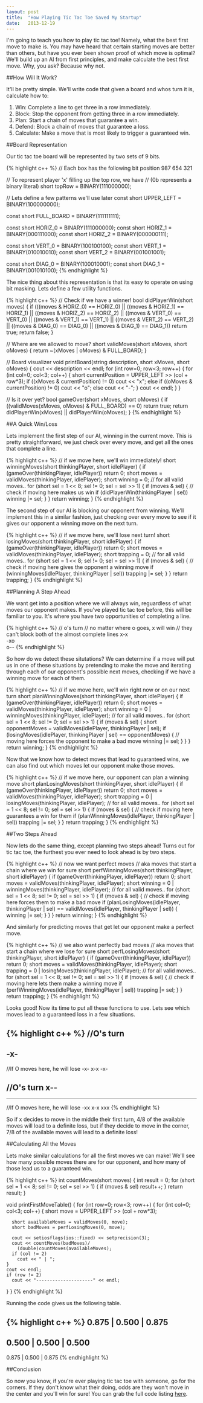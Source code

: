 ```yaml
---
layout: post
title:  "How Playing Tic Tac Toe Saved My Startup"
date:   2013-12-19
---
```


I'm going to teach you how to play tic tac toe! Namely, what the best first move to make is. You may have heard that certain starting moves are better than others, but have you ever been shown proof of which move is optimal? We'll build up an AI from first principles, and make calculate the best first move. Why, you ask? Because why not.

##How Will It Work?

It'll be pretty simple. We'll write code that given a board and whos turn it is, calculate how to:

1. Win: Complete a line to get three in a row immediately.
2. Block: Stop the opponent from getting three in a row immediately.
3. Plan: Start a chain of moves that guarantee a win.
4. Defend: Block a chain of moves that guarantee a loss.
5. Calculate: Make a move that is most likely to trigger a guaranteed win.

##Board Representation

Our tic tac toe board will be represented by two sets of 9 bits.

{% highlight c++ %}
// Each box has the following bit position
987
654
321

// To represent player 'x' filling up the top row, we have
// (0b represents a binary literal)
short topRow = BINARY(111000000);

// Lets define a few patterns we'll use later
const short UPPER_LEFT = BINARY(100000000);

const short FULL_BOARD = BINARY(111111111);

const short HORIZ_0 = BINARY(111000000);
const short HORIZ_1 = BINARY(000111000);
const short HORIZ_2 = BINARY(000000111);

const short VERT_0 = BINARY(100100100);
const short VERT_1 = BINARY(010010010);
const short VERT_2 = BINARY(001001001);

const short DIAG_0 = BINARY(100010001);
const short DIAG_1 = BINARY(001010100);
{% endhighlight %}

The nice thing about this representation is that its easy to operate on using bit masking. Lets define a few utility functions.

{% highlight c++ %}
// Check if we have a winner!
bool didPlayerWin(short moves) {
  if (((moves & HORIZ_0) == HORIZ_0) ||
      ((moves & HORIZ_1) == HORIZ_1) ||
      ((moves & HORIZ_2) == HORIZ_2) ||
      ((moves & VERT_0)  == VERT_0)  ||
      ((moves & VERT_1)  == VERT_1)  ||
      ((moves & VERT_2)  == VERT_2)  ||
      ((moves & DIAG_0)  == DIAG_0)  ||
      ((moves & DIAG_1)  == DIAG_1))
    return true;
  return false;
}

// Where are we allowed to move?
short validMoves(short xMoves, short oMoves) {
  return ~(xMoves | oMoves) & FULL_BOARD;
}

// Board visualizer
void printBoard(string description, short xMoves, short oMoves) {
  cout << description << endl;
  for (int row=0; row<3; row++) {
    for (int col=0; col<3; col++) {
      short currentPosition = UPPER_LEFT >> (col + row*3);
      if ((xMoves & currentPosition) != 0)
        cout << "x";
      else if ((oMoves & currentPosition) != 0)
        cout << "o";
      else
        cout << "-";
    }
    cout << endl;
  }
}

// Is it over yet?
bool gameOver(short xMoves, short oMoves) {
  if ((validMoves(xMoves, oMoves) & FULL_BOARD) == 0)
    return true;
  return didPlayerWin(xMoves) || didPlayerWin(oMoves);
}
{% endhighlight %}

##A Quick Win/Loss

Lets implement the first step of our AI, winning in the current move. This is pretty straightforward, we just check over every move, and get all the ones that complete a line.

{% highlight c++ %}
// if we move here, we'll win immediately!
short winningMoves(short thinkingPlayer, short idlePlayer) {
  if (gameOver(thinkingPlayer, idlePlayer))
    return 0;
  short moves = validMoves(thinkingPlayer, idlePlayer);
  short winning = 0;
  // for all valid moves..
  for (short sel = 1 << 8; sel != 0; sel = sel >> 1) {
    if (moves & sel) {
      // check if moving here makes us win
      if (didPlayerWin(thinkingPlayer | sel))
        winning |= sel;
    }
  }
  return winning;
}
{% endhighlight %}

The second step of our AI is blocking our opponent from winning. We'll implement this in a similar fashion, just checking over every move to see if it gives our opponent a winning move on the next turn.

{% highlight c++ %}
// if we move here, we'll lose next turn!
short losingMoves(short thinkingPlayer, short idlePlayer) {
  if (gameOver(thinkingPlayer, idlePlayer))
    return 0;
  short moves = validMoves(thinkingPlayer, idlePlayer);
  short trapping = 0;
  // for all valid moves..
  for (short sel = 1 << 8; sel != 0; sel = sel >> 1) {
    if (moves & sel) {
      // check if moving here gives the opponent a winning move
      if (winningMoves(idlePlayer, thinkingPlayer | sel))
        trapping |= sel;
    }
  }
  return trapping;
}
{% endhighlight %}

##Planning A Step Ahead

We want get into a position where we will always win, reguardless of what moves our opponent makes. If you've played tic tac toe before, this will be familiar to you. It's where you have two opportunities of completing a line.

{% highlight c++ %}
// o's turn
// no matter where o goes, x will win
// they can't block both of the almost complete lines
x-x  
-xo  
o--
{% endhighlight %}

So how do we detect these situtations? We can determine if a move will put us in one of these situations by pretending to make the move and iterating through each of our opponent's possible next moves, checking if we have a winning move for each of them.

{% highlight c++ %}
// if we move here, we'll win right now or on our next turn
short planWinningMoves(short thinkingPlayer, short idlePlayer) {
  if (gameOver(thinkingPlayer, idlePlayer))
    return 0;
  short moves = validMoves(thinkingPlayer, idlePlayer);
  short winning = 0 | winningMoves(thinkingPlayer, idlePlayer);
  // for all valid moves..
  for (short sel = 1 << 8; sel != 0; sel = sel >> 1) {
    if (moves & sel) {
      short opponentMoves =
          validMoves(idlePlayer, thinkingPlayer | sel);
      if (losingMoves(idlePlayer, thinkingPlayer | sel) ==
          opponentMoves) {
        // moving here forces the opponent to make a bad move
        winning |= sel;
      }
    }
  }
  return winning;
}
{% endhighlight %}

Now that we know how to detect moves that lead to guaranteed wins, we can also find out which moves let our opponent make those moves.

{% highlight c++ %}
// if we move here, our opponent can plan a winning move
short planLosingMoves(short thinkingPlayer, short idlePlayer) {
  if (gameOver(thinkingPlayer, idlePlayer))
    return 0;
  short moves = validMoves(thinkingPlayer, idlePlayer);
  short trapping = 0 | losingMoves(thinkingPlayer, idlePlayer);
  // for all valid moves..
  for (short sel = 1 << 8; sel != 0; sel = sel >> 1) {
    if (moves & sel) {
      // check if moving here guarantees a win for them
      if (planWinningMoves(idlePlayer, thinkingPlayer | sel))
        trapping |= sel;
    }
  }
  return trapping;
}
{% endhighlight %}

##Two Steps Ahead

Now lets do the same thing, except planning two steps ahead! Turns out for tic tac toe, the furthest you ever need to look ahead is by two steps.

{% highlight c++ %}
// now we want perfect moves
// aka moves that start a chain where we win for sure
short perfWinningMoves(short thinkingPlayer, short idlePlayer) {
  if (gameOver(thinkingPlayer, idlePlayer))
    return 0;
  short moves = validMoves(thinkingPlayer, idlePlayer);
  short winning = 0 | winningMoves(thinkingPlayer, idlePlayer);
  // for all valid moves..
  for (short sel = 1 << 8; sel != 0; sel = sel >> 1) {
    if (moves & sel) {
      // check if moving here forces them to make a bad move
      if (planLosingMoves(idlePlayer, thinkingPlayer | sel) ==
			   validMoves(idlePlayer, thinkingPlayer | sel)) {
        winning |= sel;
      }
    }
  }
  return winning;
}
{% endhighlight %}

And similarly for predicting moves that get let our opponent make a perfect move.

{% highlight c++ %}
// we also want perfectly bad moves
// aka moves that start a chain where we lose for sure
short perfLosingMoves(short thinkingPlayer, short idlePlayer) {
  if (gameOver(thinkingPlayer, idlePlayer))
    return 0;
  short moves = validMoves(thinkingPlayer, idlePlayer);
  short trapping = 0 | losingMoves(thinkingPlayer, idlePlayer);
  // for all valid moves..
  for (short sel = 1 << 8; sel != 0; sel = sel >> 1) {
    if (moves & sel) {
      // check if moving here lets them make a winning move
      if (perfWinningMoves(idlePlayer, thinkingPlayer | sel))
        trapping |= sel;
    }
  }
  return trapping;
}
{% endhighlight %}

Looks good! Now its time to put all these functions to use. Lets see which moves lead to a guaranteed loss in a few situations.

{% highlight c++ %}
//O's turn
---
-x-
---
//If O moves here, he will lose
-x-
x-x
-x-

//O's turn
x--
---
---
//If O moves here, he will lose
-xx
x-x
xxx
{% endhighlight %}

So if x decides to move in the middle their first turn, 4/8 of the available moves will load to a definite loss, but if they decide to move in the corner, 7/8 of the available moves will lead to a definite loss!

##Calculating All the Moves

Lets make similar calculations for all the first moves we can make! We'll see how many possible moves there are for our opponent, and how many of those lead us to a guaranteed win.

{% highlight c++ %}
int countMoves(short moves) {
  int result = 0;
  for (short sel = 1 << 8; sel != 0; sel = sel >> 1) {
    if (moves & sel)
      result++;
  }
  return result;
}

void printFirstMoveTable() {
  for (int row=0; row<3; row++) {
    for (int col=0; col<3; col++) {
      short move = UPPER_LEFT >> (col + row*3);

      short availableMoves = validMoves(0, move);
      short badMoves = perfLosingMoves(0, move);

      cout << setiosflags(ios::fixed) << setprecision(3);
      cout << countMoves(badMoves)/
      	(double)countMoves(availableMoves);
      if (col != 2)
        cout << " | ";
    }
    cout << endl;
    if (row != 2)
      cout << "---------------------" << endl;
  }
}
{% endhighlight %}

Running the code gives us the following table.

{% highlight c++ %}
0.875 | 0.500 | 0.875
---------------------
0.500 | 0.500 | 0.500
---------------------
0.875 | 0.500 | 0.875
{% endhighlight %}

##Conclusion

So now you know, if you're ever playing tic tac toe with someone, go for the corners. If they don't know what their doing, odds are they won't move in the center and you'll win for sure! You can grab the full code listing [here](https://gist.github.com/a12x/8038716).
